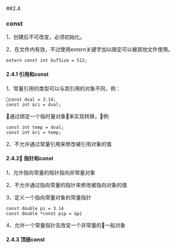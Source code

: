 ##2.4
### const
1、创建后不可改变，必须初始化。

2、在文件内有效，不过使用extern关键字加以限定可以被其他文件使用。

    extern const int bufSize = 512;

#### 2.4.1 引用和const

1、常量引用的类型可以与其引用的对象不同，例：

    const dval = 3.14;
    const int &ri = dval;

通过绑定一个临时量对象来实现转换，例:

    const int temp = dval;
    const int &ri = temp;

2、不允许通过常量引用来修改被引用对象的值

#### 2.4.2 指针和const

1、允许指向常量的指针指向非常量对象

2、不允许通过指向常量的指针来修改被指向对象的值

3、定义一个指向常量对象的常量指针

    const double pi = 3.14
    const double *const pip = &pi

4、允许一个常量指针去改变一个非常量的一般对象

#### 2.4.3 顶层const


